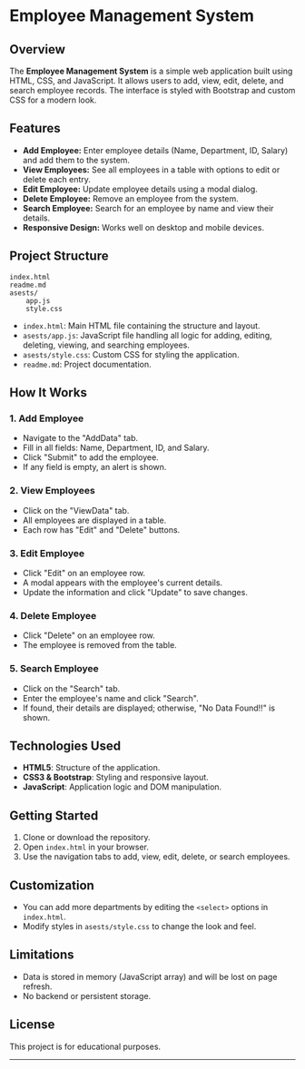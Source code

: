 # Employee Management System

## Overview

The **Employee Management System** is a simple web application built using HTML, CSS, and JavaScript. It allows users to add, view, edit, delete, and search employee records. The interface is styled with Bootstrap and custom CSS for a modern look.

## Features

- **Add Employee:** Enter employee details (Name, Department, ID, Salary) and add them to the system.
- **View Employees:** See all employees in a table with options to edit or delete each entry.
- **Edit Employee:** Update employee details using a modal dialog.
- **Delete Employee:** Remove an employee from the system.
- **Search Employee:** Search for an employee by name and view their details.
- **Responsive Design:** Works well on desktop and mobile devices.

## Project Structure

```
index.html
readme.md
asests/
    app.js
    style.css
```

- `index.html`: Main HTML file containing the structure and layout.
- `asests/app.js`: JavaScript file handling all logic for adding, editing, deleting, viewing, and searching employees.
- `asests/style.css`: Custom CSS for styling the application.
- `readme.md`: Project documentation.

## How It Works

### 1. Add Employee

- Navigate to the "AddData" tab.
- Fill in all fields: Name, Department, ID, and Salary.
- Click "Submit" to add the employee.
- If any field is empty, an alert is shown.

### 2. View Employees

- Click on the "ViewData" tab.
- All employees are displayed in a table.
- Each row has "Edit" and "Delete" buttons.

### 3. Edit Employee

- Click "Edit" on an employee row.
- A modal appears with the employee's current details.
- Update the information and click "Update" to save changes.

### 4. Delete Employee

- Click "Delete" on an employee row.
- The employee is removed from the table.

### 5. Search Employee

- Click on the "Search" tab.
- Enter the employee's name and click "Search".
- If found, their details are displayed; otherwise, "No Data Found!!" is shown.

## Technologies Used

- **HTML5**: Structure of the application.
- **CSS3 & Bootstrap**: Styling and responsive layout.
- **JavaScript**: Application logic and DOM manipulation.

## Getting Started

1. Clone or download the repository.
2. Open `index.html` in your browser.
3. Use the navigation tabs to add, view, edit, delete, or search employees.

## Customization

- You can add more departments by editing the `<select>` options in `index.html`.
- Modify styles in `asests/style.css` to change the look and feel.

## Limitations

- Data is stored in memory (JavaScript array) and will be lost on page refresh.
- No backend or persistent storage.

## License

This project is for educational purposes.

---